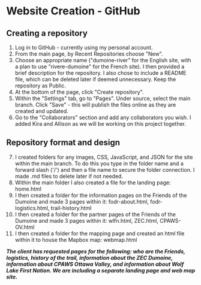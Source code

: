 # Website Creation - GitHub

## Creating a repository
1. Log in to GitHub - currently using my personal account.
2. From the main page, by Recent Repositories choose "New".
3. Choose an appropriate name ("dumoine-river" for the English site, with a plan to use "rivere-dumoine" for the French site). I then provided a brief description for the repository. I also chose to include a README file, which can be deleted later if deemed unnecessary. Keep the repository as Public.
4. At the bottom of the page, click "Create repository".
5. Within the "Settings" tab, go to "Pages". Under source, select the main branch. Click "Save" - this will publish the files online as they are created and updated.
6. Go to the "Collaborators" section and add any collaborators you wish. I added Kira and Allison as we will be working on this project together.

## Repository format and design
7. I created folders for any images, CSS, JavaScript, and JSON for the site within the main branch. To do this you type in the folder name and a forward slash ('/') and then a file name to secure the folder connection. I made .md files to delete later if not needed.
8. Within the main folder I also created a file for the landing page: home.html
9. I then created a folder for the information pages on the Friends of the Dumoine and made 3 pages within it: fodr-about.html, fodr-logistics.html, trail-history.html
10. I then created a folder for the partner pages of the Friends of the Dumoine and made 3 pages within it: wlfn.html, ZEC.html, CPAWS-OV.html
11. I then created a folder for the mapping page and created an html file within it to house the Mapbox map: webmap.html

***The client has requested pages for the following: who are the Friends, logistics, history of the trail, information about the ZEC Dumoine, information about CPAWS Ottawa Valley, and information about Wolf Lake First Nation. We are including a separate landing page and web map site.***
